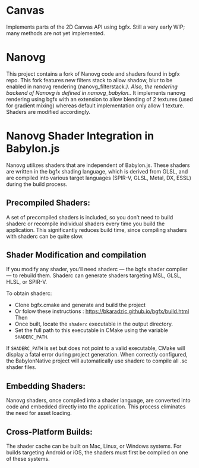 # Canvas
Implements parts of the 2D Canvas API using bgfx. Still a very early WIP; many methods are not yet implemented.

# Nanovg
This project contains a fork of Nanovg code and shaders found in bgfx repo. This fork features new filters stack to allow shadow, blur to be enabled in nanovg rendering (nanovg_filterstack.*).
Also, the rendering backend of Nanovg is defined in nanovg_babylon.*. It implements nanovg rendering using bgfx with an extension to allow blending of 2 textures (used for gradient mixing) whereas default implementation only allow 1 texture. Shaders are modified accordingly.

# Nanovg Shader Integration in Babylon.js
Nanovg utilizes shaders that are independent of Babylon.js. These shaders are written in the bgfx shading language, which is derived from GLSL, and are compiled into various target languages (SPIR-V, GLSL, Metal, DX, ESSL) during the build process.

## Precompiled Shaders:

A set of precompiled shaders is included, so you don’t need to build shaderc or recompile individual shaders every time you build the application. This significantly reduces build time, since compiling shaders with shaderc can be quite slow.

## Shader Modification and compilation

If you modify any shader, you’ll need shaderc — the bgfx shader compiler — to rebuild them. Shaderc can generate shaders targeting MSL, GLSL, HLSL, or SPIR-V.

To obtain shaderc:
- Clone bgfx.cmake and generate and build the project 
- Or folow these instructions : https://bkaradzic.github.io/bgfx/build.html
Then
- Once built, locate the `shaderc` executable in the output directory.
- Set the full path to this executable in CMake using the variable `SHADERC_PATH`.

If `SHADERC_PATH` is set but does not point to a valid executable, CMake will display a fatal error during project generation.
When correctly configured, the BabylonNative project will automatically use shaderc to compile all .sc shader files.

## Embedding Shaders:

Nanovg shaders, once compiled into a shader language, are converted into code and embedded directly into the application. This process eliminates the need for asset loading.

## Cross-Platform Builds:

The shader cache can be built on Mac, Linux, or Windows systems. For builds targeting Android or iOS, the shaders must first be compiled on one of these systems.
